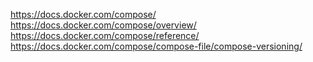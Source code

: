 https://docs.docker.com/compose/
https://docs.docker.com/compose/overview/
https://docs.docker.com/compose/reference/
https://docs.docker.com/compose/compose-file/compose-versioning/
